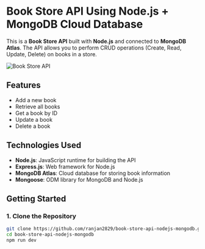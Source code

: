 # Book Store API Using Node.js + MongoDB Cloud Database

This is a **Book Store API** built with **Node.js** and connected to **MongoDB Atlas**. The API allows you to perform CRUD operations (Create, Read, Update, Delete) on books in a store.

![Book Store API](https://github.com/user-attachments/assets/b24476fc-85d2-405a-8480-cf1bc4fb97fc)

## Features

- Add a new book
- Retrieve all books
- Get a book by ID
- Update a book
- Delete a book

## Technologies Used

- **Node.js**: JavaScript runtime for building the API
- **Express.js**: Web framework for Node.js
- **MongoDB Atlas**: Cloud database for storing book information
- **Mongoose**: ODM library for MongoDB and Node.js

## Getting Started

### 1. Clone the Repository

```bash
git clone https://github.com/ranjan2829/book-store-api-nodejs-mongodb.git
cd book-store-api-nodejs-mongodb
npm run dev
